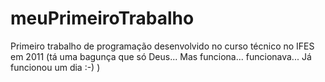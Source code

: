 # meuPrimeiroTrabalho
Primeiro trabalho de programação desenvolvido no curso técnico no IFES em 2011 (tá uma bagunça que só Deus... Mas funciona... funcionava... Já funcionou um dia :-) ) 
